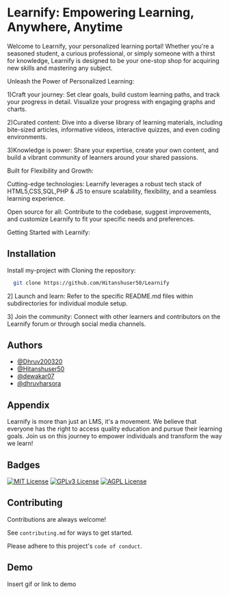 
# Learnify: Empowering Learning, Anywhere, Anytime

Welcome to Learnify, your personalized learning portal! Whether you're a seasoned student, a curious professional, or simply someone with a thirst for knowledge, Learnify is designed to be your one-stop shop for acquiring new skills and mastering any subject.

Unleash the Power of Personalized Learning:

1)Craft your journey: Set clear goals, build custom learning paths, and track your progress in detail. Visualize your progress with engaging graphs and charts.

2)Curated content: Dive into a diverse library of learning materials, including bite-sized articles, informative videos, interactive quizzes, and even coding environments.

3)Knowledge is power: Share your expertise, create your own content, and build a vibrant community of learners around your shared passions.

Built for Flexibility and Growth:

Cutting-edge technologies: Learnify leverages a robust tech stack of HTML5,CSS,SQL,PHP & JS to ensure scalability, flexibility, and a seamless learning experience.

Open source for all: Contribute to the codebase, suggest improvements, and customize Learnify to fit your specific needs and preferences.

Getting Started with Learnify:


## Installation

Install my-project with Cloning the repository:

```bash
  git clone https://github.com/Hitanshuser50/Learnify 
```
    
2] Launch and learn: Refer to the specific README.md files within subdirectories for individual module setup.

3] Join the community: Connect with other learners and contributors on the Learnify forum or through social media channels.
## Authors

- [@Dhruv200320](https://github.com/Dhruv200320)
- [@Hitanshuser50](https://github.com/Hitanshuser50)
- [@dewakar07](https://github.com/dewakar07)
- [@dhruvharsora](https://github.com/dhruvharsora)


## Appendix

Learnify is more than just an LMS, it's a movement. We believe that everyone has the right to access quality education and pursue their learning goals. Join us on this journey to empower individuals and transform the way we learn!
## Badges


[![MIT License](https://img.shields.io/badge/License-MIT-green.svg)](https://choosealicense.com/licenses/mit/)
[![GPLv3 License](https://img.shields.io/badge/License-GPL%20v3-yellow.svg)](https://opensource.org/licenses/)
[![AGPL License](https://img.shields.io/badge/license-AGPL-blue.svg)](http://www.gnu.org/licenses/agpl-3.0)


## Contributing

Contributions are always welcome!

See `contributing.md` for ways to get started.

Please adhere to this project's `code of conduct`.


## Demo

Insert gif or link to demo

